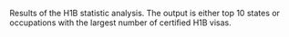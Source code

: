 Results of the H1B statistic analysis. The output is either top 10 states or occupations with the largest number of certified H1B visas. 
